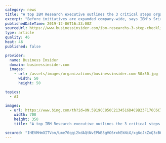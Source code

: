 ```yaml
---
category: news
title: "A top IBM Research executive outlines the 3 critical steps organizations pursuing enterprise-wide AI need to take"
excerpt: "Before initiatives are expanded company-wide, says IBM's Sriram Raghavan, you need to pilot projects and ensure that AI models are free of bias."
publishedDateTime: 2019-12-06T16:33:00Z
sourceUrl: https://www.businessinsider.com/ibm-researchs-3-step-checklist-for-successful-enterprise-ai-2019-12?IR=T
type: article
quality: 46
heat: 46
published: false

provider:
  name: Business Insider
  domain: businessinsider.com
  images:
    - url: /assets/images/organizations/businessinsider.com-50x50.jpg
      width: 50
      height: 50

topics:
  - AI

images:
  - url: https://www.bing.com/th?id=ON.5919CC850C2134516D4C9B23F176C6C7
    width: 700
    height: 350
    title: "A top IBM Research executive outlines the 3 critical steps organizations pursuing enterprise-wide AI need to take"

secured: "IHEVMHmOITVon/Lme70qqi2kdAQtNvEPkB3gVO6rxhEkNiG/xg6cJkZxQ3cB0fIQ52z9B+XQ/3Wcxm2isR29kgmrkEfO7MNsxJJhA3oKLfSrmXOkkWxmIT0jEwwz9cBeE3x+w13mygybC3K/Dn+ssDDySRhevcyrNiqt9vvbm93yOBlLd+AqezcXWgDaIGZMHTEeBXZrbi/V70DrtJz/1nTOOcJK3PPF15MMBJAlRhv2qNoeMaBqE9YqF3rjH1GdkgRWhPPyXaskNVl7gS5iCQ==;u4rgvEkhn/+qF2f9JeLz9Q=="
---
```


